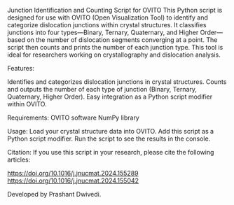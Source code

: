 Junction Identification and Counting Script for OVITO
This Python script is designed for use with OVITO (Open Visualization Tool) to identify and categorize dislocation junctions within crystal structures. It classifies junctions into four types—Binary, Ternary, Quaternary, and Higher Order—based on the number of dislocation segments converging at a point. The script then counts and prints the number of each junction type. This tool is ideal for researchers working on crystallography and dislocation analysis.

Features:

Identifies and categorizes dislocation junctions in crystal structures.
Counts and outputs the number of each type of junction (Binary, Ternary, Quaternary, Higher Order).
Easy integration as a Python script modifier within OVITO.

Requirements:
OVITO software
NumPy library


Usage:
Load your crystal structure data into OVITO.
Add this script as a Python script modifier.
Run the script to see the results in the console.

Citation: If you use this script in your research, please cite the following articles:

https://doi.org/10.1016/j.jnucmat.2024.155289
https://doi.org/10.1016/j.jnucmat.2024.155042

Developed by Prashant Dwivedi.
